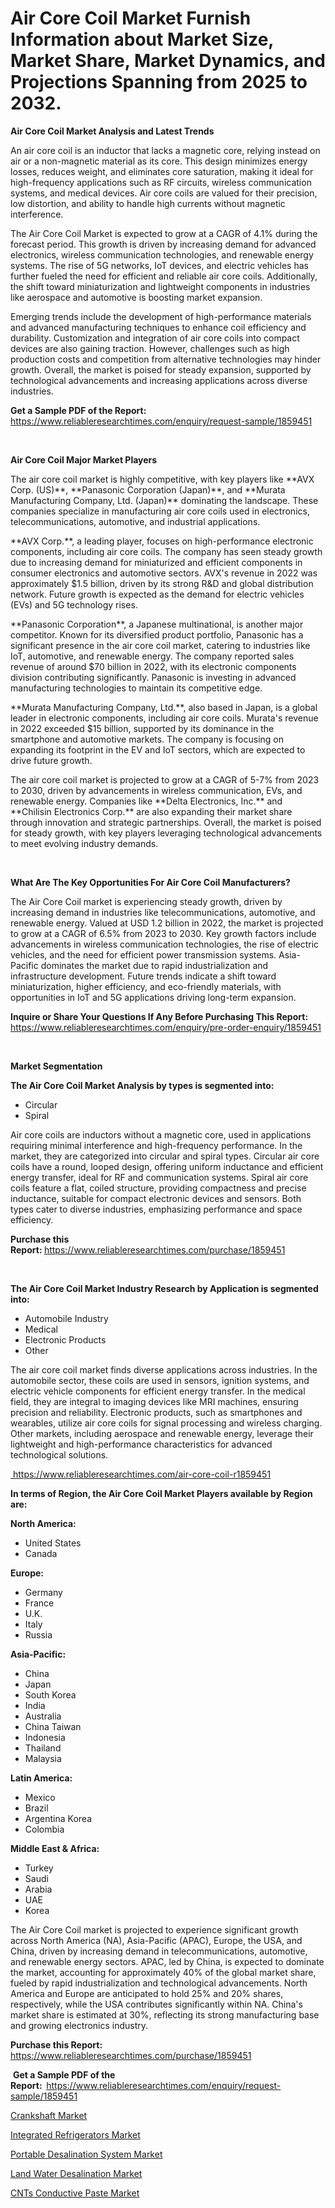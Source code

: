 <p><h1>Air Core Coil Market Furnish Information about Market Size, Market Share, Market Dynamics, and Projections Spanning from 2025 to 2032.</h1></p><p><strong>Air Core Coil Market Analysis and Latest Trends</strong></p>
<p><p>An air core coil is an inductor that lacks a magnetic core, relying instead on air or a non-magnetic material as its core. This design minimizes energy losses, reduces weight, and eliminates core saturation, making it ideal for high-frequency applications such as RF circuits, wireless communication systems, and medical devices. Air core coils are valued for their precision, low distortion, and ability to handle high currents without magnetic interference.</p><p>The Air Core Coil Market is expected to grow at a CAGR of 4.1% during the forecast period. This growth is driven by increasing demand for advanced electronics, wireless communication technologies, and renewable energy systems. The rise of 5G networks, IoT devices, and electric vehicles has further fueled the need for efficient and reliable air core coils. Additionally, the shift toward miniaturization and lightweight components in industries like aerospace and automotive is boosting market expansion.</p><p>Emerging trends include the development of high-performance materials and advanced manufacturing techniques to enhance coil efficiency and durability. Customization and integration of air core coils into compact devices are also gaining traction. However, challenges such as high production costs and competition from alternative technologies may hinder growth. Overall, the market is poised for steady expansion, supported by technological advancements and increasing applications across diverse industries.</p></p>
<p><strong>Get a Sample PDF of the Report:&nbsp;</strong> <a href="https://www.reliableresearchtimes.com/enquiry/request-sample/1859451?utm_campaign=2040&utm_medium=2&utm_source=Github&utm_content=ia&utm_term=24012025&utm_id=air-core-coil">https://www.reliableresearchtimes.com/enquiry/request-sample/1859451</a></p>
<p>&nbsp;</p>
<p><strong>Air Core Coil Major Market Players</strong></p>
<p><p>The air core coil market is highly competitive, with key players like **AVX Corp. (US)**, **Panasonic Corporation (Japan)**, and **Murata Manufacturing Company, Ltd. (Japan)** dominating the landscape. These companies specialize in manufacturing air core coils used in electronics, telecommunications, automotive, and industrial applications.</p><p>**AVX Corp.**, a leading player, focuses on high-performance electronic components, including air core coils. The company has seen steady growth due to increasing demand for miniaturized and efficient components in consumer electronics and automotive sectors. AVX's revenue in 2022 was approximately $1.5 billion, driven by its strong R&D and global distribution network. Future growth is expected as the demand for electric vehicles (EVs) and 5G technology rises.</p><p>**Panasonic Corporation**, a Japanese multinational, is another major competitor. Known for its diversified product portfolio, Panasonic has a significant presence in the air core coil market, catering to industries like IoT, automotive, and renewable energy. The company reported sales revenue of around $70 billion in 2022, with its electronic components division contributing significantly. Panasonic is investing in advanced manufacturing technologies to maintain its competitive edge.</p><p>**Murata Manufacturing Company, Ltd.**, also based in Japan, is a global leader in electronic components, including air core coils. Murata's revenue in 2022 exceeded $15 billion, supported by its dominance in the smartphone and automotive markets. The company is focusing on expanding its footprint in the EV and IoT sectors, which are expected to drive future growth.</p><p>The air core coil market is projected to grow at a CAGR of 5-7% from 2023 to 2030, driven by advancements in wireless communication, EVs, and renewable energy. Companies like **Delta Electronics, Inc.** and **Chilisin Electronics Corp.** are also expanding their market share through innovation and strategic partnerships. Overall, the market is poised for steady growth, with key players leveraging technological advancements to meet evolving industry demands.</p></p>
<p>&nbsp;</p>
<p><strong>What Are The Key Opportunities For Air Core Coil Manufacturers?</strong></p>
<p><p>The Air Core Coil market is experiencing steady growth, driven by increasing demand in industries like telecommunications, automotive, and renewable energy. Valued at USD 1.2 billion in 2022, the market is projected to grow at a CAGR of 6.5% from 2023 to 2030. Key growth factors include advancements in wireless communication technologies, the rise of electric vehicles, and the need for efficient power transmission systems. Asia-Pacific dominates the market due to rapid industrialization and infrastructure development. Future trends indicate a shift toward miniaturization, higher efficiency, and eco-friendly materials, with opportunities in IoT and 5G applications driving long-term expansion.</p></p>
<p><strong>Inquire or Share Your Questions If Any Before Purchasing This Report:</strong> <a href="https://www.reliableresearchtimes.com/enquiry/pre-order-enquiry/1859451?utm_campaign=2040&utm_medium=2&utm_source=Github&utm_content=ia&utm_term=24012025&utm_id=air-core-coil">https://www.reliableresearchtimes.com/enquiry/pre-order-enquiry/1859451</a></p>
<p>&nbsp;</p>
<p><strong>Market Segmentation</strong></p>
<p><strong>The Air Core Coil Market Analysis by types is segmented into:</strong></p>
<p><ul><li>Circular</li><li>Spiral</li></ul></p>
<p><p>Air core coils are inductors without a magnetic core, used in applications requiring minimal interference and high-frequency performance. In the market, they are categorized into circular and spiral types. Circular air core coils have a round, looped design, offering uniform inductance and efficient energy transfer, ideal for RF and communication systems. Spiral air core coils feature a flat, coiled structure, providing compactness and precise inductance, suitable for compact electronic devices and sensors. Both types cater to diverse industries, emphasizing performance and space efficiency.</p></p>
<p><strong>Purchase this Report:&nbsp;</strong><a href="https://www.reliableresearchtimes.com/purchase/1859451?utm_campaign=2040&utm_medium=2&utm_source=Github&utm_content=ia&utm_term=24012025&utm_id=air-core-coil">https://www.reliableresearchtimes.com/purchase/1859451</a></p>
<p>&nbsp;</p>
<p><strong>The Air Core Coil Market Industry Research by Application is segmented into:</strong></p>
<p><ul><li>Automobile Industry</li><li>Medical</li><li>Electronic Products</li><li>Other</li></ul></p>
<p><p>The air core coil market finds diverse applications across industries. In the automobile sector, these coils are used in sensors, ignition systems, and electric vehicle components for efficient energy transfer. In the medical field, they are integral to imaging devices like MRI machines, ensuring precision and reliability. Electronic products, such as smartphones and wearables, utilize air core coils for signal processing and wireless charging. Other markets, including aerospace and renewable energy, leverage their lightweight and high-performance characteristics for advanced technological solutions.</p></p>
<p><a href="https://www.reliableresearchtimes.com/air-core-coil-r1859451?utm_campaign=2040&utm_medium=2&utm_source=Github&utm_content=ia&utm_term=24012025&utm_id=air-core-coil">&nbsp;https://www.reliableresearchtimes.com/air-core-coil-r1859451</a></p>
<p><strong>In terms of Region, the Air Core Coil Market Players available by Region are:</strong></p>
<p>
    <p> <strong> North America: </strong>
        <ul>
            <li>United States</li>
            <li>Canada</li>
        </ul>
        </p> 
    <p> <strong> Europe: </strong>
        <ul>
            <li>Germany</li>
            <li>France</li>
            <li>U.K.</li>
            <li>Italy</li>
            <li>Russia</li>
        </ul>
        </p> 
    <p> <strong> Asia-Pacific: </strong>
        <ul>
            <li>China</li>
            <li>Japan</li>
            <li>South Korea</li>
            <li>India</li>
            <li>Australia</li>
            <li>China Taiwan</li>
            <li>Indonesia</li>
            <li>Thailand</li>
            <li>Malaysia</li>
        </ul>
        </p> 
    <p> <strong> Latin America: </strong>
        <ul>
            <li>Mexico</li>
            <li>Brazil</li>
            <li>Argentina Korea</li>
            <li>Colombia</li>
        </ul>
        </p> 
    <p> <strong> Middle East & Africa: </strong>
        <ul>
            <li>Turkey</li>
            <li>Saudi</li>
            <li>Arabia</li>
            <li>UAE</li>
            <li>Korea</li>
        </ul>
    </p>
    </p>
<p><p>The Air Core Coil market is projected to experience significant growth across North America (NA), Asia-Pacific (APAC), Europe, the USA, and China, driven by increasing demand in telecommunications, automotive, and renewable energy sectors. APAC, led by China, is expected to dominate the market, accounting for approximately 40% of the global market share, fueled by rapid industrialization and technological advancements. North America and Europe are anticipated to hold 25% and 20% shares, respectively, while the USA contributes significantly within NA. China's market share is estimated at 30%, reflecting its strong manufacturing base and growing electronics industry.</p></p>
<p><strong>Purchase this Report: </strong><a href="https://www.reliableresearchtimes.com/purchase/1859451?utm_campaign=2040&utm_medium=2&utm_source=Github&utm_content=ia&utm_term=24012025&utm_id=air-core-coil">https://www.reliableresearchtimes.com/purchase/1859451</a></p>
<p>&nbsp;<strong>Get a Sample PDF of the Report:&nbsp;&nbsp;</strong><a href="https://www.reliableresearchtimes.com/enquiry/request-sample/1859451?utm_campaign=2040&utm_medium=2&utm_source=Github&utm_content=ia&utm_term=24012025&utm_id=air-core-coil">https://www.reliableresearchtimes.com/enquiry/request-sample/1859451</a></p>
<p><strong></strong></p>
<p><p><a href="https://github.com/rahu1506/Market-Research-Report-List-6/blob/main/crankshaft-market.md?utm_campaign=2040&utm_medium=2&utm_source=Github&utm_content=ia&utm_term=24012025&utm_id=air-core-coil">Crankshaft Market</a></p><p><a href="https://www.linkedin.com/pulse/unpacking-integrated-refrigerators-market-growth-whats-3rwke?utm_campaign=2040&utm_medium=2&utm_source=Github&utm_content=ia&utm_term=24012025&utm_id=air-core-coil">Integrated Refrigerators Market</a></p><p><a href="https://www.linkedin.com/pulse/insightful-portable-desalination-system-market-analysis-recent-hyhmf?utm_campaign=2040&utm_medium=2&utm_source=Github&utm_content=ia&utm_term=24012025&utm_id=air-core-coil">Portable Desalination System Market</a></p><p><a href="https://www.linkedin.com/pulse/land-water-desalination-market-analysis-deployment-growth-pslif?utm_campaign=2040&utm_medium=2&utm_source=Github&utm_content=ia&utm_term=24012025&utm_id=air-core-coil">Land Water Desalination Market</a></p><p><a href="https://www.linkedin.com/pulse/cnts-conductive-paste-market-trends-forecast-growth-potential-qqgjf?utm_campaign=2040&utm_medium=2&utm_source=Github&utm_content=ia&utm_term=24012025&utm_id=air-core-coil">CNTs Conductive Paste Market</a></p></p>